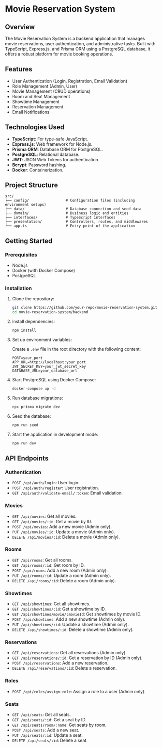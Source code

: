 # Movie Reservation System

## Overview

The Movie Reservation System is a backend application that manages movie reservations, user authentication, and administrative tasks. Built with TypeScript, Express.js, and Prisma ORM using a PostgreSQL database, it offers a robust platform for movie booking operations.

## Features

- User Authentication (Login, Registration, Email Validation)
- Role Management (Admin, User)
- Movie Management (CRUD operations)
- Room and Seat Management
- Showtime Management
- Reservation Management
- Email Notifications

## Technologies Used

- **TypeScript**: For type-safe JavaScript.
- **Express.js**: Web framework for Node.js.
- **Prisma ORM**: Database ORM for PostgreSQL.
- **PostgreSQL**: Relational database.
- **JWT**: JSON Web Tokens for authentication.
- **Bcrypt**: Password hashing.
- **Docker**: Containerization.

## Project Structure

```
src/
├── config/                 # Configuration files (including environment setups)
├── data/                   # Database connection and seed data
├── domain/                 # Business logic and entities
├── interfaces/             # TypeScript interfaces
├── presentation/           # Controllers, routes, and middlewares
└── app.ts                  # Entry point of the application
```

## Getting Started

### Prerequisites

- Node.js
- Docker (with Docker Compose)
- PostgreSQL

### Installation

1. Clone the repository:

   ```sh
   git clone https://github.com/your-repo/movie-reservation-system.git
   cd movie-reservation-system/backend
   ```

2. Install dependencies:

   ```sh
   npm install
   ```

3. Set up environment variables:
   
   Create a `.env` file in the root directory with the following content:

   ```env
   PORT=your_port
   APP_URL=http://localhost:your_port
   JWT_SECRET_KEY=your_jwt_secret_key
   DATABASE_URL=your_database_url
   ```

4. Start PostgreSQL using Docker Compose:

   ```sh
   docker-compose up -d
   ```

5. Run database migrations:

   ```sh
   npx prisma migrate dev
   ```

6. Seed the database:

   ```sh
   npm run seed
   ```

7. Start the application in development mode:

   ```sh
   npm run dev
   ```

## API Endpoints

### Authentication

- `POST /api/auth/login`: User login.
- `POST /api/auth/register`: User registration.
- `GET /api/auth/validate-email/:token`: Email validation.

### Movies

- `GET /api/movies`: Get all movies.
- `GET /api/movies/:id`: Get a movie by ID.
- `POST /api/movies`: Add a new movie (Admin only).
- `PUT /api/movies/:id`: Update a movie (Admin only).
- `DELETE /api/movies/:id`: Delete a movie (Admin only).

### Rooms

- `GET /api/rooms`: Get all rooms.
- `GET /api/rooms/:id`: Get room by ID.
- `POST /api/rooms`: Add a new room (Admin only).
- `PUT /api/rooms/:id`: Update a room (Admin only).
- `DELETE /api/rooms/:id`: Delete a room (Admin only).

### Showtimes

- `GET /api/showtimes`: Get all showtimes.
- `GET /api/showtimes/:id`: Get a showtime by ID.
- `GET /api/showtimes/movie/:movieId`: Get showtimes by movie ID.
- `POST /api/showtimes`: Add a new showtime (Admin only).
- `PUT /api/showtimes/:id`: Update a showtime (Admin only).
- `DELETE /api/showtimes/:id`: Delete a showtime (Admin only).

### Reservations

- `GET /api/reservations`: Get all reservations (Admin only).
- `GET /api/reservations/:id`: Get a reservation by ID (Admin only).
- `POST /api/reservations`: Add a new reservation.
- `DELETE /api/reservations/:id`: Delete a reservation.

### Roles

- `POST /api/roles/assign-role`: Assign a role to a user (Admin only).

### Seats

- `GET /api/seats`: Get all seats.
- `GET /api/seats/:id`: Get a seat by ID.
- `GET /api/seats/room/:name`: Get seats by room.
- `POST /api/seats`: Add a new seat.
- `PUT /api/seats/:id`: Update a seat.
- `DELETE /api/seats/:id`: Delete a seat.
